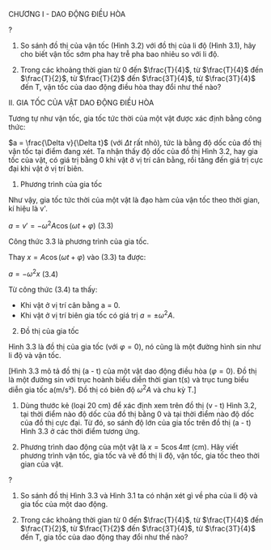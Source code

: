 CHƯƠNG I - DAO ĐỘNG ĐIỀU HÒA

?

1. So sánh đồ thị của vận tốc (Hình 3.2) với đồ thị của li độ (Hình 3.1), hãy cho biết vận tốc sớm pha hay trễ pha bao nhiêu so với li độ.

2. Trong các khoảng thời gian từ 0 đến $\frac{T}{4}$, từ $\frac{T}{4}$ đến $\frac{T}{2}$, từ $\frac{T}{2}$ đến $\frac{3T}{4}$, từ $\frac{3T}{4}$ đến T, vận tốc của dao động điều hòa thay đổi như thế nào?

II. GIA TỐC CỦA VẬT DAO ĐỘNG ĐIỀU HÒA

Tương tự như vận tốc, gia tốc tức thời của một vật được xác định bằng công thức:

$a = \frac{\Delta v}{\Delta t}$ (với $\Delta t$ rất nhỏ), tức là bằng độ dốc của đồ thị vận tốc tại điểm đang xét. Ta nhận thấy độ dốc của đồ thị Hình 3.2, hay gia tốc của vật, có giá trị bằng 0 khi vật ở vị trí cân bằng, rồi tăng đến giá trị cực đại khi vật ở vị trí biên.

1. Phương trình của gia tốc

Như vậy, gia tốc tức thời của một vật là đạo hàm của vận tốc theo thời gian, kí hiệu là v'.

$a = v' = -\omega^2A\cos(\omega t + \varphi)$ (3.3)

Công thức 3.3 là phương trình của gia tốc.

Thay $x = A\cos(\omega t + \varphi)$ vào (3.3) ta được:

$a = -\omega^2x$ (3.4)

Từ công thức (3.4) ta thấy:
- Khi vật ở vị trí cân bằng a = 0.
- Khi vật ở vị trí biên gia tốc có giá trị $a = \pm\omega^2A$.

2. Đồ thị của gia tốc

Hình 3.3 là đồ thị của gia tốc (với $\varphi = 0$), nó cũng là một đường hình sin như li độ và vận tốc.

[Hình 3.3 mô tả đồ thị (a - t) của một vật dao động điều hòa ($\varphi = 0$). Đồ thị là một đường sin với trục hoành biểu diễn thời gian t(s) và trục tung biểu diễn gia tốc a(m/s²). Đồ thị có biên độ $\omega^2A$ và chu kỳ T.]

1. Dùng thước kẻ (loại 20 cm) để xác định xem trên đồ thị (v - t) Hình 3.2, tại thời điểm nào độ dốc của đồ thị bằng 0 và tại thời điểm nào độ dốc của đồ thị cực đại. Từ đó, so sánh độ lớn của gia tốc trên đồ thị (a - t) Hình 3.3 ở các thời điểm tương ứng.

2. Phương trình dao động của một vật là $x = 5\cos4\pi t$ (cm). Hãy viết phương trình vận tốc, gia tốc và vẽ đồ thị li độ, vận tốc, gia tốc theo thời gian của vật.

?

1. So sánh đồ thị Hình 3.3 và Hình 3.1 ta có nhận xét gì về pha của li độ và gia tốc của một dao động.

2. Trong các khoảng thời gian từ 0 đến $\frac{T}{4}$, từ $\frac{T}{4}$ đến $\frac{T}{2}$, từ $\frac{T}{2}$ đến $\frac{3T}{4}$, từ $\frac{3T}{4}$ đến T, gia tốc của dao động thay đổi như thế nào?
